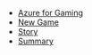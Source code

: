 * [Azure for Gaming](1-Azure-for-Gaming.md) 
* [New Game](2-New-Game.md)
* [Story](3-Story.md)
* [Summary](4-Summary.md)
